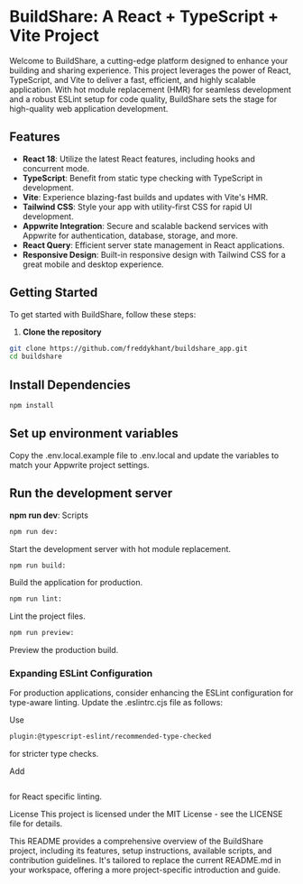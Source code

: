 # BuildShare: A React + TypeScript + Vite Project

Welcome to BuildShare, a cutting-edge platform designed to enhance your building and sharing experience. This project leverages the power of React, TypeScript, and Vite to deliver a fast, efficient, and highly scalable application. With hot module replacement (HMR) for seamless development and a robust ESLint setup for code quality, BuildShare sets the stage for high-quality web application development.

## Features

- **React 18**: Utilize the latest React features, including hooks and concurrent mode.
- **TypeScript**: Benefit from static type checking with TypeScript in development.
- **Vite**: Experience blazing-fast builds and updates with Vite's HMR.
- **Tailwind CSS**: Style your app with utility-first CSS for rapid UI development.
- **Appwrite Integration**: Secure and scalable backend services with Appwrite for authentication, database, storage, and more.
- **React Query**: Efficient server state management in React applications.
- **Responsive Design**: Built-in responsive design with Tailwind CSS for a great mobile and desktop experience.

## Getting Started

To get started with BuildShare, follow these steps:

1. **Clone the repository**

```sh
git clone https://github.com/freddykhant/buildshare_app.git
cd buildshare
```

## Install Dependencies

```sh
npm install
```

## Set up environment variables

Copy the .env.local.example file to .env.local and update the variables to match your Appwrite project settings.

## Run the development server

<b>npm run dev</b>: Scripts

```sh
npm run dev:
```

Start the development server with hot module replacement.

```sh
npm run build:
```

Build the application for production.

```sh
npm run lint:
```

Lint the project files.

```sh
npm run preview:
```

Preview the production build.

### Expanding ESLint Configuration

For production applications, consider enhancing the ESLint configuration for type-aware linting. Update the .eslintrc.cjs file as follows:

Use

```sh
plugin:@typescript-eslint/recommended-type-checked
```

for stricter type checks.

Add

```shplugin:react/recommended and plugin:react-hooks/recommended

```

for React specific linting.

License
This project is licensed under the MIT License - see the LICENSE file for details.

This README provides a comprehensive overview of the BuildShare project, including its features, setup instructions, available scripts, and contribution guidelines. It's tailored to replace the current README.md in your workspace, offering a more project-specific introduction and guide.

